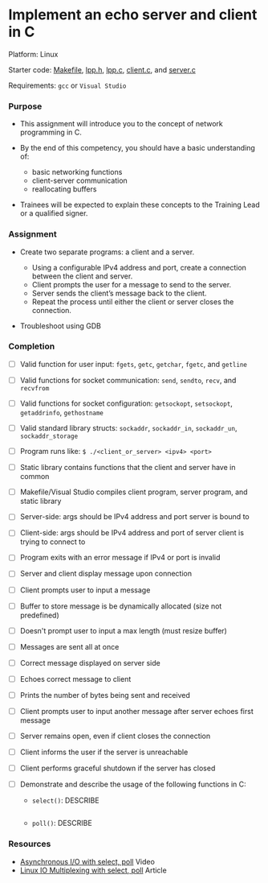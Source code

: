 # Implement an echo server and client in C

Platform: Linux

Starter code: [Makefile](./Makefile), [lpp.h](./lpp.h), [lpp.c](./lpp.c), [client.c](./client.c), and [server.c](./server.c)

Requirements: `gcc` or `Visual Studio`

### Purpose

- This assignment will introduce you to the concept of network programming in C.

- By the end of this competency, you should have a basic understanding of:
  - basic networking functions
  - client-server communication
  - reallocating buffers

- Trainees will be expected to explain these concepts to the Training Lead or a qualified signer.

### Assignment

- Create two separate programs: a client and a server.
  - Using a configurable IPv4 address and port, create a connection between the client and server.
  - Client prompts the user for a message to send to the server.
  - Server sends the client’s message back to the client.
  - Repeat the process until either the client or server closes the connection.

- Troubleshoot using GDB

### Completion

- [ ] Valid function for user input: `fgets`, `getc`, `getchar`, `fgetc`, and `getline`

- [ ] Valid functions for socket communication: `send`, `sendto`, `recv`, and `recvfrom`

- [ ] Valid functions for socket configuration: `getsockopt`, `setsockopt`, `getaddrinfo`, `gethostname`

- [ ] Valid standard library structs: `sockaddr`, `sockaddr_in`, `sockaddr_un`, `sockaddr_storage`

- [ ] Program runs like: `$ ./<client_or_server> <ipv4> <port>`

- [ ] Static library contains functions that the client and server have in common

- [ ] Makefile/Visual Studio compiles client program, server program, and static library

- [ ] Server-side: args should be IPv4 address and port server is bound to

- [ ] Client-side: args should be IPv4 address and port of server client is trying to connect to

- [ ] Program exits with an error message if IPv4 or port is invalid

- [ ] Server and client display message upon connection

- [ ] Client prompts user to input a message

- [ ] Buffer to store message is be dynamically allocated (size not predefined)

- [ ] Doesn't prompt user to input a max length (must resize buffer)

- [ ] Messages are sent all at once

- [ ] Correct message displayed on server side

- [ ] Echoes correct message to client

- [ ] Prints the number of bytes being sent and received

- [ ] Client prompts user to input another message after server echoes first message

- [ ] Server remains open, even if client closes the connection

- [ ] Client informs the user if the server is unreachable

- [ ] Client performs graceful shutdown if the server has closed

- [ ] Demonstrate and describe the usage of the following functions in C:
  - `select()`: DESCRIBE
  ```C
  
  ```
  - `poll()`: DESCRIBE

### Resources

- [Asynchronous I/O with select, poll](https://www.youtube.com/watch?v=tAGF0T2cXRA) Video
- [Linux IO Multiplexing with select, poll](https://devarea.com/linux-io-multiplexing-select-vs-poll-vs-epoll/) Article